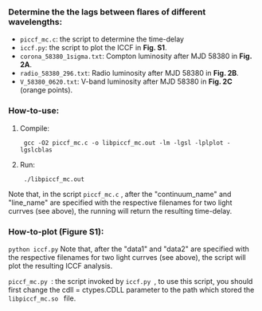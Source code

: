 ### Determine the the lags between flares of different wavelengths:
- `piccf_mc.c`: the script to determine the time-delay
- `iccf.py`: the script to plot the ICCF in **Fig. S1**.
- `corona_58380_1sigma.txt`: Compton luminosity after MJD 58380 in **Fig. 2A**.
- `radio_58380_296.txt`: Radio luminosity after MJD 58380 in **Fig. 2B**.
- `V_58380_0620.txt`: V-band luminosity after MJD 58380 in **Fig. 2C** (orange points).
### How-to-use:

1. Compile: 

   ```
    gcc -O2 piccf_mc.c -o libpiccf_mc.out -lm -lgsl -lplplot -lgslcblas 
   ```

2. Run: 

   ```
    ./libpiccf_mc.out
   ```

  Note that, in the script `piccf_mc.c` , after the "continuum_name" and "line_name" are specified with the respective filenames for two light currves (see above), the running will return the resulting time-delay.

### How-to-plot (Figure S1):
 `python iccf.py` Note that, after the "data1" and "data2" are specified with the respective filenames for two light currves (see above), the script will plot the resulting ICCF analysis.

  `piccf_mc.py `: the script invoked by  `iccf.py `, to use this script, you should first change the cdll = ctypes.CDLL parameter to the path which stored the  `libpiccf_mc.so ` file.
